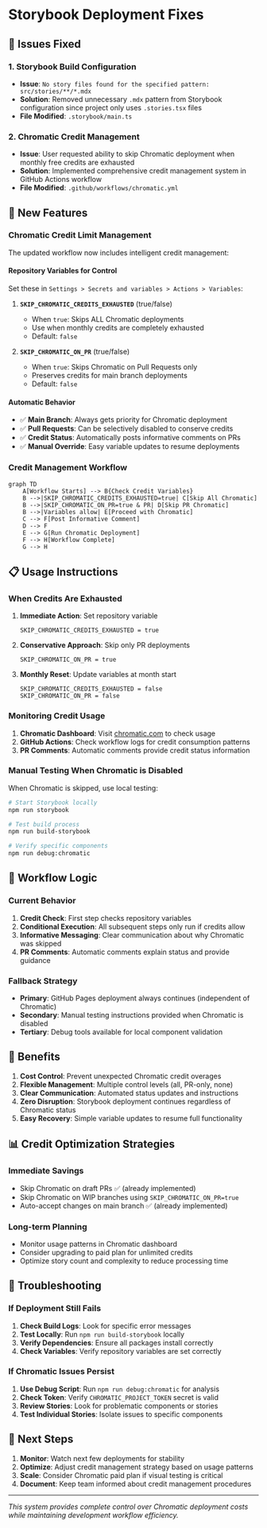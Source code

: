 # Storybook Deployment Fixes

## 🔧 Issues Fixed

### 1. **Storybook Build Configuration**
- **Issue**: `No story files found for the specified pattern: src/stories/**/*.mdx`
- **Solution**: Removed unnecessary `.mdx` pattern from Storybook configuration since project only uses `.stories.tsx` files
- **File Modified**: `.storybook/main.ts`

### 2. **Chromatic Credit Management**
- **Issue**: User requested ability to skip Chromatic deployment when monthly free credits are exhausted
- **Solution**: Implemented comprehensive credit management system in GitHub Actions workflow
- **File Modified**: `.github/workflows/chromatic.yml`

## 🎯 New Features

### Chromatic Credit Limit Management

The updated workflow now includes intelligent credit management:

#### **Repository Variables for Control**
Set these in `Settings > Secrets and variables > Actions > Variables`:

1. **`SKIP_CHROMATIC_CREDITS_EXHAUSTED`** (true/false)
   - When `true`: Skips ALL Chromatic deployments
   - Use when monthly credits are completely exhausted
   - Default: `false`

2. **`SKIP_CHROMATIC_ON_PR`** (true/false)
   - When `true`: Skips Chromatic on Pull Requests only
   - Preserves credits for main branch deployments
   - Default: `false`

#### **Automatic Behavior**
- ✅ **Main Branch**: Always gets priority for Chromatic deployment
- ✅ **Pull Requests**: Can be selectively disabled to conserve credits
- ✅ **Credit Status**: Automatically posts informative comments on PRs
- ✅ **Manual Override**: Easy variable updates to resume deployments

### Credit Management Workflow

```mermaid
graph TD
    A[Workflow Starts] --> B{Check Credit Variables}
    B -->|SKIP_CHROMATIC_CREDITS_EXHAUSTED=true| C[Skip All Chromatic]
    B -->|SKIP_CHROMATIC_ON_PR=true & PR| D[Skip PR Chromatic]
    B -->|Variables allow| E[Proceed with Chromatic]
    C --> F[Post Informative Comment]
    D --> F
    E --> G[Run Chromatic Deployment]
    F --> H[Workflow Complete]
    G --> H
```

## 📋 Usage Instructions

### When Credits Are Exhausted

1. **Immediate Action**: Set repository variable
   ```
   SKIP_CHROMATIC_CREDITS_EXHAUSTED = true
   ```

2. **Conservative Approach**: Skip only PR deployments
   ```
   SKIP_CHROMATIC_ON_PR = true
   ```

3. **Monthly Reset**: Update variables at month start
   ```
   SKIP_CHROMATIC_CREDITS_EXHAUSTED = false
   SKIP_CHROMATIC_ON_PR = false
   ```

### Monitoring Credit Usage

1. **Chromatic Dashboard**: Visit [chromatic.com](https://www.chromatic.com/) to check usage
2. **GitHub Actions**: Check workflow logs for credit consumption patterns
3. **PR Comments**: Automatic comments provide credit status information

### Manual Testing When Chromatic is Disabled

When Chromatic is skipped, use local testing:

```bash
# Start Storybook locally
npm run storybook

# Test build process
npm run build-storybook

# Verify specific components
npm run debug:chromatic
```

## 🔄 Workflow Logic

### Current Behavior

1. **Credit Check**: First step checks repository variables
2. **Conditional Execution**: All subsequent steps only run if credits allow
3. **Informative Messaging**: Clear communication about why Chromatic was skipped
4. **PR Comments**: Automatic comments explain status and provide guidance

### Fallback Strategy

- **Primary**: GitHub Pages deployment always continues (independent of Chromatic)
- **Secondary**: Manual testing instructions provided when Chromatic is disabled
- **Tertiary**: Debug tools available for local component validation

## 🚀 Benefits

1. **Cost Control**: Prevent unexpected Chromatic credit overages
2. **Flexible Management**: Multiple control levels (all, PR-only, none)
3. **Clear Communication**: Automated status updates and instructions
4. **Zero Disruption**: Storybook deployment continues regardless of Chromatic status
5. **Easy Recovery**: Simple variable updates to resume full functionality

## 📊 Credit Optimization Strategies

### Immediate Savings
- Skip Chromatic on draft PRs ✅ (already implemented)
- Skip Chromatic on WIP branches using `SKIP_CHROMATIC_ON_PR=true`
- Auto-accept changes on main branch ✅ (already implemented)

### Long-term Planning
- Monitor usage patterns in Chromatic dashboard
- Consider upgrading to paid plan for unlimited credits
- Optimize story count and complexity to reduce processing time

## 🔧 Troubleshooting

### If Deployment Still Fails

1. **Check Build Logs**: Look for specific error messages
2. **Test Locally**: Run `npm run build-storybook` locally
3. **Verify Dependencies**: Ensure all packages install correctly
4. **Check Variables**: Verify repository variables are set correctly

### If Chromatic Issues Persist

1. **Use Debug Script**: Run `npm run debug:chromatic` for analysis
2. **Check Token**: Verify `CHROMATIC_PROJECT_TOKEN` secret is valid
3. **Review Stories**: Look for problematic components or stories
4. **Test Individual Stories**: Isolate issues to specific components

## 📝 Next Steps

1. **Monitor**: Watch next few deployments for stability
2. **Optimize**: Adjust credit management strategy based on usage patterns
3. **Scale**: Consider Chromatic paid plan if visual testing is critical
4. **Document**: Keep team informed about credit management procedures

---

*This system provides complete control over Chromatic deployment costs while maintaining development workflow efficiency.*
